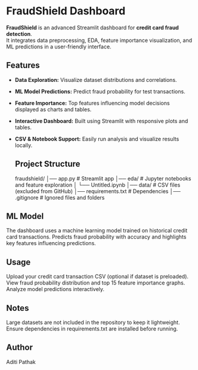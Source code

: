 # FraudShield Dashboard

**FraudShield** is an advanced Streamlit dashboard for **credit card fraud detection**.  
It integrates data preprocessing, EDA, feature importance visualization, and ML predictions in a user-friendly interface.


## Features

- **Data Exploration:** Visualize dataset distributions and correlations.  
- **ML Model Predictions:** Predict fraud probability for test transactions.  
- **Feature Importance:** Top features influencing model decisions displayed as charts and tables.  
- **Interactive Dashboard:** Built using Streamlit with responsive plots and tables.  
- **CSV & Notebook Support:** Easily run analysis and visualize results locally.

  ## Project Structure
  fraudshield/
│── app.py # Streamlit app
│── eda/ # Jupyter notebooks and feature exploration
│ └── Untitled.ipynb
│── data/ # CSV files (excluded from GitHub)
│── requirements.txt # Dependencies
│── .gitignore # Ignored files and folders

## ML Model
The dashboard uses a machine learning model trained on historical credit card transactions.
Predicts fraud probability with accuracy and highlights key features influencing predictions.

## Usage
Upload your credit card transaction CSV (optional if dataset is preloaded).
View fraud probability distribution and top 15 feature importance graphs.
Analyze model predictions interactively.

## Notes
Large datasets are not included in the repository to keep it lightweight.
Ensure dependencies in requirements.txt are installed before running.

## Author
Aditi Pathak
